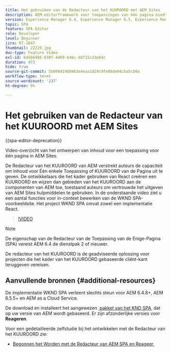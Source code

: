 ```yaml
---
title: Het gebruiken van de Redacteur van het KUUROORD met AEM Sites
description: AEM-editorframework voor toepassingen van één pagina biedt auteurs de mogelijkheid om inhoud te bewerken voor een toepassing of SPA van één pagina. De ontwikkelaars die of React kaders gebruiken leiden tot een KUUROORD en wijzen dan gebieden van het KUUROORD aan de componenten van AEM toe, die auteurs toestaan om vertrouwde het uitgeven van AEM Sites hulpmiddelen te gebruiken.
version: Experience Manager 6.4, Experience Manager 6.5, Experience Manager as a Cloud Service
topic: SPA
feature: SPA Editor
role: Developer
level: Beginner
jira: KT-1047
thumbnail: 22229.jpg
doc-type: Feature Video
exl-id: 645b6986-830f-4409-b46c-ddf15c33e84c
duration: 473
hide: true
source-git-commit: 5b008419d0463e4eaa1d19c9fe86de94cba5cb9a
workflow-type: tm+mt
source-wordcount: '237'
ht-degree: 0%

---
```


# Het gebruiken van de Redacteur van het KUUROORD met AEM Sites

{{spa-editor-deprecation}}

Video-overzicht van het ontwerpen van inhoud voor een toepassing voor één pagina in AEM Sites.

De Redacteur van het KUUROORD van AEM verstrekt auteurs de capaciteit om inhoud voor Één enkele Toepassing of KUUROORD van de Pagina uit te geven. De ontwikkelaars die het kader gebruiken van React creëren een KUUROORD en wijzen dan gebieden van het KUUROORD aan de componenten van AEM toe, toestaand auteurs om vertrouwde het uitgeven van AEM Sites hulpmiddelen te gebruiken. In de onderstaande video ziet u een aantal functies voor in-context bewerken van de WKND SPA-voorbeeldsite. Het project WKND SPA omvat zowel een implementatie React.

>[!VIDEO](https://video.tv.adobe.com/v/22229?quality=12&learn=on)

>[!NOTE]
>
> De eigenschap van de Redacteur van de Toepassing van de Enige-Pagina (SPA) vereist AEM 6.4 de dienstpak 2 of nieuwer.
>
> De redacteur van het KUUROORD is de geadviseerde oplossing voor projecten die het kader van het KUUROORD gebaseerde cliënt-kant teruggeven vereisen.

## Aanvullende bronnen {#additional-resources}

De implementatie WKND SPA verleent slechts steun voor AEM 6.4.8+, AEM 6.5.5+ en AEM as a Cloud Service.

De download en installeert het aangewezen [&#x200B; pakket van het KND SPA &#x200B;](https://github.com/adobe/aem-guides-wknd-spa/releases) dat op uw versie van AEM wordt gebaseerd. Er zijn afzonderlijke versies voor **Reageren**.

Voor een gedetailleerde zelfstudie bij het ontwikkelen met de Redacteur van het KUUROORD zie:

* [&#x200B; Begonnen het Worden met de Redacteur van AEM SPA en Reageer &#x200B;](https://experienceleague.adobe.com/docs/experience-manager-learn/getting-started-with-aem-headless/spa-editor/react/overview.html?lang=nl-NL)
